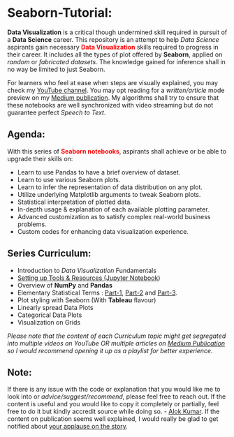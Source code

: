 # Seaborn-Tutorial:

**Data Visualization** is a critical though undermined skill required in pursuit of a **Data Science** career. This repository is an attempt to help *Data Science* aspirants gain necessary **<span style="color:red">Data Visualization</span>** skills required to progress in their career. It includes all the types of plot offered by **Seaborn**, applied on *random* or *fabricated datasets*. The knowledge gained for inference shall in no way be limited to just Seaborn. 

For learners who feel at ease when steps are visually explained, you may check my [YouTube channel](https://www.youtube.com/channel/UCwvHagkArilKs7QT4vqFXqQ). You may opt reading for a *written/article* mode preview on my [Medium publication](https://medium.com/@neuralnets). My algorithms shall try to ensure that these notebooks are well synchronized with video streaming but do not guarantee perfect *Speech to Text*.

## Agenda:
With this series of **<span style="color:red">Seaborn notebooks</span>**, aspirants shall achieve or be able to upgrade their skills on:
- Learn to use Pandas to have a brief overview of dataset.
- Learn to use various Seaborn plots.
- Learn to infer the representation of data distribution on any plot.
- Utilize underlying Matplotlib arguments to tweak Seaborn plots.
- Statistical interpretation of plotted data.
- In-depth usage & explanation of each available plotting parameter.
- Advanced customization as to satisfy complex real-world business problems.
- Custom codes for enhancing data visualization experience.

## Series Curriculum:
- Introduction to *Data Visualization* Fundamentals
- [Setting up Tools & Resources (Jupyter Notebook](https://medium.com/@neuralnets/beginners-quick-guide-for-handling-issues-launching-jupyter-notebook-for-python-using-anaconda-8be3d57a209b))
- Overview of **NumPy** and **Pandas**
- Elementary Statistical Terms : [Part-1](https://medium.com/@neuralnets/probability-distribution-statistics-for-deep-learning-73a567e65dfa), [Part-2](https://medium.com/@neuralnets/elementary-statistical-terms-for-data-science-interviews-212d931ca57d) and [Part-3](https://medium.com/@neuralnets/linear-algebra-for-data-science-revisiting-high-school-9a6bbeba19c6).
- Plot styling with Seaborn (With **Tableau** flavour)
- Linearly spread Data Plots
- Categorical Data Plots
- Visualization on Grids

*Please note that the content of each Curriculum topic might get segregated into multiple videos on YouTube OR multiple articles on [Medium Publication](https://medium.com/@neuralnets) so I would recommend opening it up as a playlist for better experience.*

## Note:
If there is any issue with the code or explanation that you would like me to look into or *advice/suggest/recommend*, please feel free to reach out. If the content is useful and you would like to copy it completely or partially, feel free to do it but kindly accredit source while doing so. - [Alok Kumar](https://www.linkedin.com/in/alok-kumar-85455b117/). 
If the content on publication seems well explained, I would really be glad to get notified about [your applause on the story](https://help.medium.com/hc/en-us/articles/115011350967-Claps).
